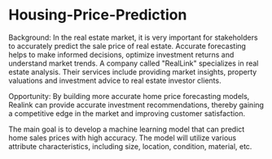 # Housing-Price-Prediction
Background:
In the real estate market, it is very important for stakeholders to accurately predict the sale price of real estate. Accurate forecasting helps to make informed decisions, optimize investment returns and understand market trends. A company called "RealLink" specializes in real estate analysis. Their services include providing market insights, property valuations and investment advice to real estate investor clients.

Opportunity:
By building more accurate home price forecasting models, Realink can provide accurate investment recommendations, thereby gaining a competitive edge in the market and improving customer satisfaction.

The main goal is to develop a machine learning model that can predict home sales prices with high accuracy. The model will utilize various attribute characteristics, including size, location, condition, material, etc.

